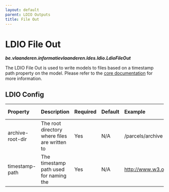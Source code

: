 ```yaml
---
layout: default
parent: LDIO Outputs
title: File Out
---
```


# LDIO File Out
***be.vlaanderen.informatievlaanderen.ldes.ldio.LdioFileOut***

The LDIO File Out is used to write models to files based on a timestamp path property on the model.
Please refer to the [core documentation](../../core/ldi-outputs/file-archiving.md) for more information.

## LDIO Config

| Property         | Description                                   | Required | Default | Example                                    | Supported values                |
|:-----------------|:----------------------------------------------|:---------|:--------|:-------------------------------------------|:--------------------------------|
| archive-root-dir | The root directory where files are written to | Yes      | N/A     | /parcels/archive                           | Linux (+ Mac) and Windows paths |
| timestamp-path   | The timestamp path used for naming the        | Yes      | N/A     | http://www.w3.org/ns/prov#generatedAtTime  | Any valid LD predicate          |